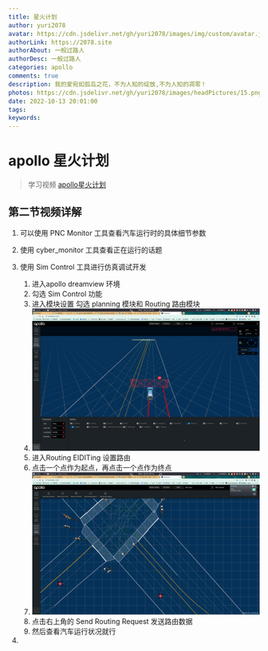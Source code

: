 ```yaml
---
title: 星火计划
author: yuri2078
avatar: https://cdn.jsdelivr.net/gh/yuri2078/images/img/custom/avatar.jpg
authorLink: https://2078.site
authorAbout: 一般过路人
authorDesc: 一般过路人
categories: apollo
comments: true
description: 我的爱宛如孤岛之花，不为人知的绽放,不为人知的凋零！
photos: https://cdn.jsdelivr.net/gh/yuri2078/images/headPictures/15.png
date: 2022-10-13 20:01:00
tags:
keywords:
---
```


# apollo 星火计划
> 学习视频 [apollo星火计划](https://www.bilibili.com/video/BV1514y1s7kT/?spm_id_from=333.788&vd_source=b7e1ff814885b361e6eabd7f6aece347) 

## 第二节视频详解

1. 可以使用 PNC Monitor 工具查看汽车运行时的具体细节参数
2. 使用 cyber_monitor 工具查看正在运行的话题
3. 使用 Sim Control 工具进行仿真调试开发
   
    1. 进入apollo dreamview 环境
    2. 勾选 Sim Control 功能
    3. 进入模块设置 勾选 planning 模块和 Routing 路由模块
    4. ![哈哈哈](../picture/20221013_200702.png)
    5. 进入Routing EIDITing 设置路由
    6. 点击一个点作为起点，再点击一个点作为终点
    7. ![routing](../picture/20221013_201150.png)
    8. 点击右上角的 Send Routing Request 发送路由数据
    9. 然后查看汽车运行状况就行

4.




